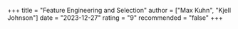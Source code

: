 +++
title = "Feature Engineering and Selection"
author = ["Max Kuhn", "Kjell Johnson"]
date = "2023-12-27"
rating = "9"
recommended = "false"
+++